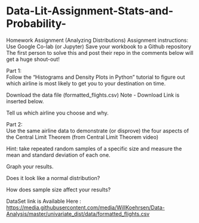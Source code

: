 # Data-Lit-Assignment-Stats-and-Probability-

Homework Assignment (Analyzing Distributions) 
Assignment instructions:  
   Use Google Co-lab (or Jupyter) 
   Save your workbook to a Github repository 
   The first person to solve this and post their repo in the comments below will get a huge shout-out! 
   
   Part 1:  
   Follow the “Histograms and Density Plots in Python” tutorial to figure out which airline is most likely to get you to your destination    on time. 
   
   Download the data file (formatted_flights.csv) Note - Download Link is inserted below. 
   
   Tell us which airline you choose and why. 
   
   Part 2:  
   Use the same airline data to demonstrate (or disprove) the four aspects of the Central Limit Theorem (from Central Limit Theorem video)
   
   Hint: take repeated random samples of a specific size and measure the mean and standard deviation of each one. 
   
   Graph your results. 
   
   Does it look like a normal distribution? 
   
   How does sample size affect your results?
   
   
   DataSet link is Available Here : https://media.githubusercontent.com/media/WillKoehrsen/Data-Analysis/master/univariate_dist/data/formatted_flights.csv

